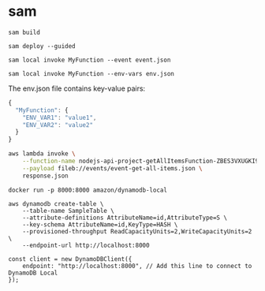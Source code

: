 # sam

`sam build`

`sam deploy --guided`

`sam local invoke MyFunction --event event.json`

`sam local invoke MyFunction --env-vars env.json`

The env.json file contains key-value pairs:

```javascript
{
  "MyFunction": {
    "ENV_VAR1": "value1",
    "ENV_VAR2": "value2"
  }
}
```

```bash
aws lambda invoke \
    --function-name nodejs-api-project-getAllItemsFunction-ZBES3VXUGKI9 \
    --payload fileb://events/event-get-all-items.json \
    response.json
```

```
docker run -p 8000:8000 amazon/dynamodb-local
```

```
aws dynamodb create-table \
    --table-name SampleTable \
    --attribute-definitions AttributeName=id,AttributeType=S \
    --key-schema AttributeName=id,KeyType=HASH \
    --provisioned-throughput ReadCapacityUnits=2,WriteCapacityUnits=2 \
    --endpoint-url http://localhost:8000
```

```
const client = new DynamoDBClient({
    endpoint: "http://localhost:8000", // Add this line to connect to DynamoDB Local
});
```
